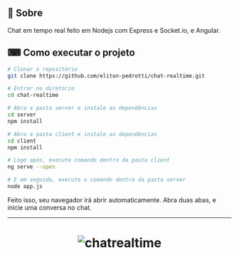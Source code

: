 ## 📖 Sobre 

Chat em tempo real feito em Nodejs com Express e Socket.io, e Angular.


 ## ⌨ Como executar o projeto

```bash
# Clonar o repositório
git clone https://github.com/eliton-pedrotti/chat-realtime.git

# Entrar no diretório
cd chat-realtime

# Abra a pasta server e instale as dependências
cd server
npm install

# Abra a pasta client e instale as dependências
cd client
npm install

# Logo após, execute comando dentro da pasta client
ng serve --open

# E em seguida, execute o comando dentro da pasta server
node app.js
```

Feito isso, seu navegador irá abrir automaticamente.
Abra duas abas, e inicie uma conversa no chat.

---
<h1 align="center">
  <img src="https://ik.imagekit.io/s92ibqtpon/chat_vzyS_FFPA.jpg" alt="chatrealtime" />
</h1>
